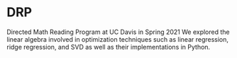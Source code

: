 # DRP
Directed Math Reading Program at UC Davis in Spring 2021
We explored the linear algebra involved in optimization techniques such as linear regression, ridge regression, and SVD as well as their implementations in Python.
